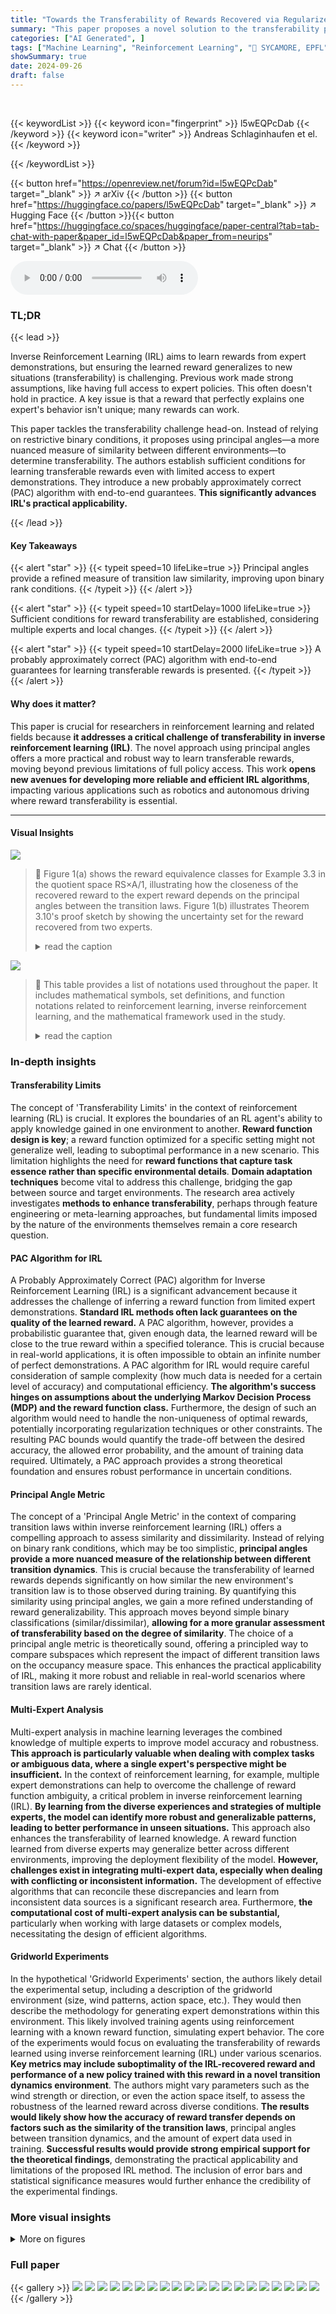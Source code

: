 ```yaml
---
title: "Towards the Transferability of Rewards Recovered via Regularized Inverse Reinforcement Learning"
summary: "This paper proposes a novel solution to the transferability problem in inverse reinforcement learning (IRL) using principal angles to measure the similarity between transition laws.  It provides suffi..."
categories: ["AI Generated", ]
tags: ["Machine Learning", "Reinforcement Learning", "🏢 SYCAMORE, EPFL",]
showSummary: true
date: 2024-09-26
draft: false
---
```


<br>

{{< keywordList >}}
{{< keyword icon="fingerprint" >}} l5wEQPcDab {{< /keyword >}}
{{< keyword icon="writer" >}} Andreas Schlaginhaufen et el. {{< /keyword >}}
 
{{< /keywordList >}}

{{< button href="https://openreview.net/forum?id=l5wEQPcDab" target="_blank" >}}
↗ arXiv
{{< /button >}}
{{< button href="https://huggingface.co/papers/l5wEQPcDab" target="_blank" >}}
↗ Hugging Face
{{< /button >}}{{< button href="https://huggingface.co/spaces/huggingface/paper-central?tab=tab-chat-with-paper&paper_id=l5wEQPcDab&paper_from=neurips" target="_blank" >}}
↗ Chat
{{< /button >}}




<audio controls>
    <source src="https://ai-paper-reviewer.com/l5wEQPcDab/podcast.wav" type="audio/wav">
    Your browser does not support the audio element.
</audio>


### TL;DR


{{< lead >}}

Inverse Reinforcement Learning (IRL) aims to learn rewards from expert demonstrations, but ensuring the learned reward generalizes to new situations (transferability) is challenging. Previous work made strong assumptions, like having full access to expert policies. This often doesn't hold in practice.  A key issue is that a reward that perfectly explains one expert's behavior isn't unique; many rewards can work.

This paper tackles the transferability challenge head-on. Instead of relying on restrictive binary conditions, it proposes using principal angles—a more nuanced measure of similarity between different environments—to determine transferability. The authors establish sufficient conditions for learning transferable rewards even with limited access to expert demonstrations. They introduce a new probably approximately correct (PAC) algorithm with end-to-end guarantees.  **This significantly advances IRL's practical applicability.**

{{< /lead >}}


#### Key Takeaways

{{< alert "star" >}}
{{< typeit speed=10 lifeLike=true >}} Principal angles provide a refined measure of transition law similarity, improving upon binary rank conditions. {{< /typeit >}}
{{< /alert >}}

{{< alert "star" >}}
{{< typeit speed=10 startDelay=1000 lifeLike=true >}} Sufficient conditions for reward transferability are established, considering multiple experts and local changes. {{< /typeit >}}
{{< /alert >}}

{{< alert "star" >}}
{{< typeit speed=10 startDelay=2000 lifeLike=true >}} A probably approximately correct (PAC) algorithm with end-to-end guarantees for learning transferable rewards is presented. {{< /typeit >}}
{{< /alert >}}

#### Why does it matter?
This paper is crucial for researchers in reinforcement learning and related fields because **it addresses a critical challenge of transferability in inverse reinforcement learning (IRL)**.  The novel approach using principal angles offers a more practical and robust way to learn transferable rewards, moving beyond previous limitations of full policy access. This work **opens new avenues for developing more reliable and efficient IRL algorithms**, impacting various applications such as robotics and autonomous driving where reward transferability is essential.

------
#### Visual Insights



![](https://ai-paper-reviewer.com/l5wEQPcDab/figures_6_1.jpg)

> 🔼 Figure 1(a) shows the reward equivalence classes for Example 3.3 in the quotient space RS×A/1, illustrating how the closeness of the recovered reward to the expert reward depends on the principal angles between the transition laws. Figure 1(b) illustrates Theorem 3.10's proof sketch by showing the uncertainty set for the reward recovered from two experts.
> <details>
> <summary>read the caption</summary>
> Figure 1: (a) illustrates the equivalence classes [r]U and [rE]U, corresponding to the transition laws P0, P1, P from Example 3.3, for a small β, in RS×A/1. The blue lines correspond to P0, the red lines to P1, and the gray lines to P. Furthermore, the shaded areas illustrate the approximation error around [rE]Upk, as guaranteed by Lemma 3.6. (b) illustrates the uncertainty set for the recovered reward when learning from two experts, as discussed in the proof sketch of Theorem 3.10.
> </details>





![](https://ai-paper-reviewer.com/l5wEQPcDab/tables_8_1.jpg)

> 🔼 This table provides a list of notations used throughout the paper.  It includes mathematical symbols, set definitions, and function notations related to reinforcement learning, inverse reinforcement learning, and the mathematical framework used in the study.
> <details>
> <summary>read the caption</summary>
> Table 1: Notations.
> </details>





### In-depth insights


#### Transferability Limits
The concept of 'Transferability Limits' in the context of reinforcement learning (RL) is crucial.  It explores the boundaries of an RL agent's ability to apply knowledge gained in one environment to another.  **Reward function design is key**; a reward function optimized for a specific setting might not generalize well, leading to suboptimal performance in a new scenario. This limitation highlights the need for **reward functions that capture task essence rather than specific environmental details**.  **Domain adaptation techniques** become vital to address this challenge, bridging the gap between source and target environments.  The research area actively investigates **methods to enhance transferability**, perhaps through feature engineering or meta-learning approaches, but fundamental limits imposed by the nature of the environments themselves remain a core research question.

#### PAC Algorithm for IRL
A Probably Approximately Correct (PAC) algorithm for Inverse Reinforcement Learning (IRL) is a significant advancement because it addresses the challenge of inferring a reward function from limited expert demonstrations.  **Standard IRL methods often lack guarantees on the quality of the learned reward.**  A PAC algorithm, however, provides a probabilistic guarantee that, given enough data, the learned reward will be close to the true reward within a specified tolerance.  This is crucial because in real-world applications, it is often impossible to obtain an infinite number of perfect demonstrations. A PAC algorithm for IRL would require careful consideration of sample complexity (how much data is needed for a certain level of accuracy) and computational efficiency. **The algorithm's success hinges on assumptions about the underlying Markov Decision Process (MDP) and the reward function class.**  Furthermore, the design of such an algorithm would need to handle the non-uniqueness of optimal rewards, potentially incorporating regularization techniques or other constraints.  The resulting PAC bounds would quantify the trade-off between the desired accuracy, the allowed error probability, and the amount of training data required. Ultimately, a PAC approach provides a strong theoretical foundation and ensures robust performance in uncertain conditions.

#### Principal Angle Metric
The concept of a 'Principal Angle Metric' in the context of comparing transition laws within inverse reinforcement learning (IRL) offers a compelling approach to assess similarity and dissimilarity.  Instead of relying on binary rank conditions, which may be too simplistic, **principal angles provide a more nuanced measure of the relationship between different transition dynamics**.  This is crucial because the transferability of learned rewards depends significantly on how similar the new environment's transition law is to those observed during training. By quantifying this similarity using principal angles, we gain a more refined understanding of reward generalizability.  This approach moves beyond simple binary classifications (similar/dissimilar), **allowing for a more granular assessment of transferability based on the degree of similarity**. The choice of a principal angle metric is theoretically sound, offering a principled way to compare subspaces which represent the impact of different transition laws on the occupancy measure space.  This enhances the practical applicability of IRL, making it more robust and reliable in real-world scenarios where transition laws are rarely identical.

#### Multi-Expert Analysis
Multi-expert analysis in machine learning leverages the combined knowledge of multiple experts to improve model accuracy and robustness.  **This approach is particularly valuable when dealing with complex tasks or ambiguous data, where a single expert's perspective might be insufficient.**  In the context of reinforcement learning, for example, multiple expert demonstrations can help to overcome the challenge of reward function ambiguity, a critical problem in inverse reinforcement learning (IRL). **By learning from the diverse experiences and strategies of multiple experts, the model can identify more robust and generalizable patterns, leading to better performance in unseen situations.** This approach also enhances the transferability of learned knowledge. A reward function learned from diverse experts may generalize better across different environments, improving the deployment flexibility of the model. **However, challenges exist in integrating multi-expert data, especially when dealing with conflicting or inconsistent information.** The development of effective algorithms that can reconcile these discrepancies and learn from inconsistent data sources is a significant research area.  Furthermore, **the computational cost of multi-expert analysis can be substantial,** particularly when working with large datasets or complex models, necessitating the design of efficient algorithms.

#### Gridworld Experiments
In the hypothetical 'Gridworld Experiments' section, the authors likely detail the experimental setup, including a description of the gridworld environment (size, wind patterns, action space, etc.).  They would then describe the methodology for generating expert demonstrations within this environment. This likely involved training agents using reinforcement learning with a known reward function, simulating expert behavior.  The core of the experiments would focus on evaluating the transferability of rewards learned using inverse reinforcement learning (IRL) under various scenarios.  **Key metrics may include suboptimality of the IRL-recovered reward and performance of a new policy trained with this reward in a novel transition dynamics environment**.  The authors might vary parameters such as the wind strength or direction, or even the action space itself, to assess the robustness of the learned reward across diverse conditions.  **The results would likely show how the accuracy of reward transfer depends on factors such as the similarity of the transition laws**, principal angles between transition dynamics, and the amount of expert data used in training.   **Successful results would provide strong empirical support for the theoretical findings**, demonstrating the practical applicability and limitations of the proposed IRL method. The inclusion of error bars and statistical significance measures would further enhance the credibility of the experimental findings.


### More visual insights

<details>
<summary>More on figures
</summary>


![](https://ai-paper-reviewer.com/l5wEQPcDab/figures_6_2.jpg)

> 🔼 Figure 1(a) shows the equivalence classes of rewards corresponding to the transition laws P0, P1, and P from Example 3.3 in the quotient space RS×A/1. The shaded areas show the approximation error around the true reward [rE]Upk, as proved in Lemma 3.6. Figure 1(b) shows the uncertainty set of recovered rewards when using two experts, as shown in the proof of Theorem 3.10.
> <details>
> <summary>read the caption</summary>
> Figure 1: (a) illustrates the equivalence classes [r]U and [rE]U, corresponding to the transition laws P0, P1, P from Example 3.3, for a small β, in RS×A/1. The blue lines correspond to P0, the red lines to P1, and the gray lines to P. Furthermore, the shaded areas illustrate the approximation error around [rE]Upk, as guaranteed by Lemma 3.6. (b) illustrates the uncertainty set for the recovered reward when learning from two experts, as discussed in the proof sketch of Theorem 3.10.
> </details>



![](https://ai-paper-reviewer.com/l5wEQPcDab/figures_9_1.jpg)

> 🔼 Figure 2 shows the results of experiments conducted to validate the transferability of rewards in a WindyGridworld environment. The plots illustrate how the second principal angle between two experts, the distance between the recovered reward and the true reward, and the transferability to different environments (with south wind and cyclically shifted actions) vary with changes in wind strength (β) and the number of expert demonstrations (NE).  The shaded regions represent the 20th and 80th percentiles across 10 independent trials, demonstrating the variability of the results.
> <details>
> <summary>read the caption</summary>
> Figure 2: (a) shows the second principal angle between the experts, for varying wind strength β. (b) shows the distance between  r̂ and rE in RS×A/1 for a varying number of expert demonstrations NE and wind strength β. (c) and (d) show the transferability to PSouth and PShifted in terms of lpSouth(rE, RLpSouth(r̂)) and lpShifted(rE, RLpShifted(r̂)), respectively. The circles indicate the median and the shaded areas the 0.2 and 0.8 quantiles over 10 independent realizations of the expert data.
> </details>



![](https://ai-paper-reviewer.com/l5wEQPcDab/figures_26_1.jpg)

> 🔼 This figure shows the set of occupancy measures for two different transition laws (P⁰ and P¹), in the quotient space RS×A/1 (which is isomorphic to R¹ in this case).  For a small β (parameter controlling the difference between the transition laws), the sets of occupancy measures Mpo and Mp1 are almost parallel, indicating high similarity between the transition laws.  Conversely, as β increases, the sets become less parallel, visually representing increasing dissimilarity between P⁰ and P¹. The caption explains that this angle between the sets' normal vectors (which are closely related to the potential shaping spaces Upo and Up1) is what really matters in determining the transferability of rewards learned via IRL.
> <details>
> <summary>read the caption</summary>
> Figure 3: The set of occupancy measures Mpo and Mp1 are illustrated in RS×A/1 ≈ R¹. For a two-state-two-action MDP, the set of occupancy measures is given by the intersection of a two-dimensional affine subspace (a plane in RS×A/1) with the probability simplex in R⁴ (a tetrahedron in RS×A/1). We see that for a small β, the sets Mpo and Mp1 are approximately parallel. That is, the angle between their normal vectors, which span the potential shaping spaces Upo and Up1, is small. In contrast, for a large β the orientation of Mpo and Mp1 is very different, resulting in a large angle between the corresponding normal vectors.
> </details>



![](https://ai-paper-reviewer.com/l5wEQPcDab/figures_34_1.jpg)

> 🔼 Figure 2 shows the results of experiments on a WindyGridworld environment. Subfigure (a) shows how the second principal angle between two experts changes with wind strength. Subfigures (b), (c), and (d) show how reward distance and transferability to two different test environments change with the number of expert demonstrations and wind strength. The results show that increased wind strength leads to larger second principal angles, resulting in better transferability.
> <details>
> <summary>read the caption</summary>
> Figure 2: (a) shows the second principal angle between the experts, for varying wind strength β. (b) shows the distance between r̂ and rE in RS×A/1 for a varying number of expert demonstrations NE and wind strength β. (c) and (d) show the transferability to PSouth and PShifted in terms of lPSouth(rE, RLPSouth(r̂)) and lPShifted(rE, RLPShifted(r̂)), respectively. The circles indicate the median and the shaded areas the 0.2 and 0.8 quantiles over 10 independent realizations of the expert data.
> </details>



</details>






### Full paper

{{< gallery >}}
<img src="https://ai-paper-reviewer.com/l5wEQPcDab/1.png" class="grid-w50 md:grid-w33 xl:grid-w25" />
<img src="https://ai-paper-reviewer.com/l5wEQPcDab/2.png" class="grid-w50 md:grid-w33 xl:grid-w25" />
<img src="https://ai-paper-reviewer.com/l5wEQPcDab/3.png" class="grid-w50 md:grid-w33 xl:grid-w25" />
<img src="https://ai-paper-reviewer.com/l5wEQPcDab/4.png" class="grid-w50 md:grid-w33 xl:grid-w25" />
<img src="https://ai-paper-reviewer.com/l5wEQPcDab/5.png" class="grid-w50 md:grid-w33 xl:grid-w25" />
<img src="https://ai-paper-reviewer.com/l5wEQPcDab/6.png" class="grid-w50 md:grid-w33 xl:grid-w25" />
<img src="https://ai-paper-reviewer.com/l5wEQPcDab/7.png" class="grid-w50 md:grid-w33 xl:grid-w25" />
<img src="https://ai-paper-reviewer.com/l5wEQPcDab/8.png" class="grid-w50 md:grid-w33 xl:grid-w25" />
<img src="https://ai-paper-reviewer.com/l5wEQPcDab/9.png" class="grid-w50 md:grid-w33 xl:grid-w25" />
<img src="https://ai-paper-reviewer.com/l5wEQPcDab/10.png" class="grid-w50 md:grid-w33 xl:grid-w25" />
<img src="https://ai-paper-reviewer.com/l5wEQPcDab/11.png" class="grid-w50 md:grid-w33 xl:grid-w25" />
<img src="https://ai-paper-reviewer.com/l5wEQPcDab/12.png" class="grid-w50 md:grid-w33 xl:grid-w25" />
<img src="https://ai-paper-reviewer.com/l5wEQPcDab/13.png" class="grid-w50 md:grid-w33 xl:grid-w25" />
<img src="https://ai-paper-reviewer.com/l5wEQPcDab/14.png" class="grid-w50 md:grid-w33 xl:grid-w25" />
<img src="https://ai-paper-reviewer.com/l5wEQPcDab/15.png" class="grid-w50 md:grid-w33 xl:grid-w25" />
<img src="https://ai-paper-reviewer.com/l5wEQPcDab/16.png" class="grid-w50 md:grid-w33 xl:grid-w25" />
<img src="https://ai-paper-reviewer.com/l5wEQPcDab/17.png" class="grid-w50 md:grid-w33 xl:grid-w25" />
<img src="https://ai-paper-reviewer.com/l5wEQPcDab/18.png" class="grid-w50 md:grid-w33 xl:grid-w25" />
<img src="https://ai-paper-reviewer.com/l5wEQPcDab/19.png" class="grid-w50 md:grid-w33 xl:grid-w25" />
<img src="https://ai-paper-reviewer.com/l5wEQPcDab/20.png" class="grid-w50 md:grid-w33 xl:grid-w25" />
{{< /gallery >}}